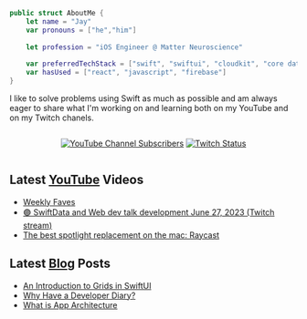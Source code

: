 ```swift
public struct AboutMe {
    let name = "Jay"
    var pronouns = ["he","him"]
    
    let profession = "iOS Engineer @ Matter Neuroscience"
    
    var preferredTechStack = ["swift", "swiftui", "cloudkit", "core data"]
    var hasUsed = ["react", "javascript", "firebase"]
}
```

I like to solve problems using Swift as much as possible and am always eager to share what I'm working on and learning both on my YouTube and on my Twitch chanels.

<div style="display:flex;justify-content:center;">

[![YouTube Channel Subscribers](https://img.shields.io/youtube/channel/subscribers/UC6na4Lq0ozPBjHD1X42szEQ?logo=youtube&style=for-the-badge)](https://www.youtube.com/channel/UC6na4Lq0ozPBjHD1X42szEQ) [![Twitch Status](https://img.shields.io/twitch/status/heyjaywilson?logo=twitch&style=for-the-badge)](https://twitch.tv/heyjaywilson)
</div>

## Latest [YouTube](https://www.youtube.com/channel/UC6na4Lq0ozPBjHD1X42szEQ) Videos

- [Weekly Faves](https://www.youtube.com/watch?v=vkfZ7VIoi5I)
- [🟣 SwiftData and Web dev talk development June 27, 2023 (Twitch stream)](https://www.youtube.com/watch?v=yXEa_-RZrHs)
- [The best spotlight replacement on the mac: Raycast](https://www.youtube.com/watch?v=2P1Yu-a9WHc)

## Latest [Blog](https://cctplus.dev) Posts

- [An Introduction to Grids in SwiftUI](https://cctplus.dev/an-introduction-to-grids-in-swiftui/)
- [Why Have a Developer Diary?](https://cctplus.dev/get-started-with-a-developer-diary/)
- [What is App Architecture](https://cctplus.dev/what-is-app-architecture/)
